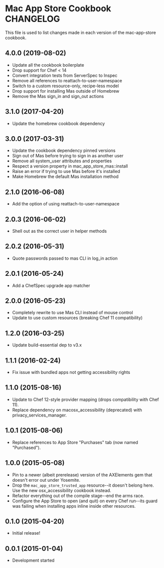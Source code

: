 # Mac App Store Cookbook CHANGELOG

This file is used to list changes made in each version of the mac-app-store cookbook.

## 4.0.0 (2019-08-02)

- Update all the cookbook boilerplate
- Drop support for Chef < 14
- Convert integration tests from ServerSpec to Inspec
- Remove all references to reattach-to-user-namespace
- Switch to a custom resource-only, recipe-less model
- Drop support for installing Mas outside of Homebrew
- Remove the Mas sign_in and sign_out actions

## 3.1.0 (2017-04-20)

- Update the homebrew cookbook dependency

## 3.0.0 (2017-03-31)

- Update the cookbook dependency pinned versions
- Sign out of Mas before trying to sign in as another user
- Remove all system_user attributes and properties
- Respect a version property in mac_app_store_mas::install
- Raise an error if trying to use Mas before it's installed
- Make Homebrew the default Mas installation method

## 2.1.0 (2016-06-08)

- Add the option of using reattach-to-user-namespace

## 2.0.3 (2016-06-02)

- Shell out as the correct user in helper methods

## 2.0.2 (2016-05-31)

- Quote passwords passed to mas CLI in log_in action

## 2.0.1 (2016-05-24)

- Add a ChefSpec upgrade app matcher

## 2.0.0 (2016-05-23)

- Completely rewrite to use Mas CLI instead of mouse control
- Update to use custom resources (breaking Chef 11 compatibility)

## 1.2.0 (2016-03-25)

- Update build-essential dep to v3.x

## 1.1.1 (2016-02-24)

- Fix issue with bundled apps not getting accessibility rights

## 1.1.0 (2015-08-16)

- Update to Chef 12-style provider mapping (drops compatibility with Chef 11).
- Replace dependency on macosx_accessibility (deprecated) with privacy_services_manager.

## 1.0.1 (2015-08-06)

- Replace references to App Store "Purchases" tab (now named "Purchased").

## 1.0.0 (2015-05-08)

- Pin to a newer (albeit prerelease) version of the AXElements gem that doesn't error out under Yosemite.
- Drop the `mac_app_store_trusted_app` resource--it doesn't belong here. Use the new osx_accessibility cookbook instead.
- Refactor everything out of the compile stage--end the arms race.
- Configure the App Store to open (and quit) on every Chef run--its guard was failing when installing apps inline inside other resources.

## 0.1.0 (2015-04-20)

- Initial release!

## 0.0.1 (2015-01-04)

- Development started
